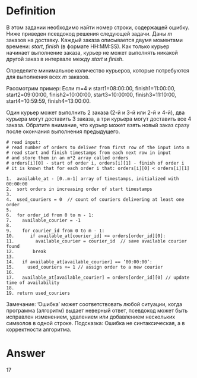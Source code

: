 # Definition

В этом задании необходимо найти номер строки, содержащей ошибку.
Ниже приведен псевдокод решения следующей задачи.
Даны *m* заказов на доставку. Каждый заказа описывается двумя моментами времени: *start*, *finish* (в формате HH:MM:SS). Как только курьер начинает выполнение заказа, курьер не может выполнять никакой другой заказ в интервале между *start* и *finish*. 

Определите минимальное количество курьеров, которые потребуются для выполнения всех *m* заказов.

Рассмотрим пример:
Если m=4 и 
start1=08:00:00, finish1=11:00:00,
start2=09:00:00, finish2=10:00:00,
start3=10:00:00, finish3=11:10:00,
start4=10:59:59, finish4=13:00:00.

Один курьер может выполнить 2 заказа (2-й и 3-й или 2-й и 4-й), два курьера могут доставить 3 заказа, а три курьера могут доставить все 4 заказа.
Обратите внимание, что курьер может взять новый заказ сразу после окончания выполнения предыдущего.

 
    # read input:  
    # read number of orders to deliver from first row of the input into m  
    # read start and finish timestamps from each next row in input  
    # and store them in an m*2 array called orders  
    # orders[i][0] - start of order i, orders[i][1] - finish of order i  
    # it is known that for each order i that: orders[i][0] < orders[i][1]  
    
    1.  available_at - [0..m-1] array of timestamps, initialized with 00:00:00  
    2.  sort orders in increasing order of start timestamps  
    3.  
    4.  used_couriers = 0  // count of couriers delivering at least one order  
    5.  
    6.  for order_id from 0 to m - 1:  
    7.    available_courier = -1  
    8.  
    9.    for courier_id from 0 to m - 1:  
    10.      if available_at[courier_id] <= orders[order_id][0]:  
    11.        available_courier = courier_id  // save available courier found  
    12.       break  
    13.  
    14.   if available_at[available_courier] == ’00:00:00’:  
    15.     used_couriers += 1 // assign order to a new courier  
    16.  
    17.   available_at[available_courier] = orders[order_id][0] // update time of availability  
    18.  
    19. return used_couriers


Замечание: ’Ошибка’ может соответствовать любой ситуации, когда программа (алгоритм) выдает неверный ответ, псевдокод может быть исправлен изменением, удалением или добавлением нескольких символов в одной строке.
Подсказка: Ошибка не синтаксическая, а в корректности алгоритма.

# Answer

17